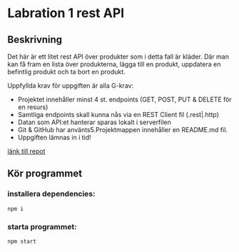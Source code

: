 # Labration 1 rest API

## Beskrivning
Det här är ett litet rest API över produkter som i detta fall är kläder. Där man kan få fram en lista över produkterna, lägga till en produkt, uppdatera en befintlig produkt och ta bort en produkt.

Uppfyllda krav för uppgiften är alla G-krav:
* Projektet innehåller minst 4 st. endpoints (GET, POST, PUT & DELETE för en resurs)
* Samtliga endpoints skall kunna nås via en REST Client fil (.rest|.http)
* Datan som API:et hanterar sparas lokalt i serverfilen
* Git & GitHub har använts5.Projektmappen innehåller en README.md fil.
* Uppgiften lämnas in i tid!

[länk till repot](https://github.com/AmandaStahlberg/lab1-rest-api)


## Kör programmet
### installera dependencies:
`npm i`

### starta programmet:
`npm start`
